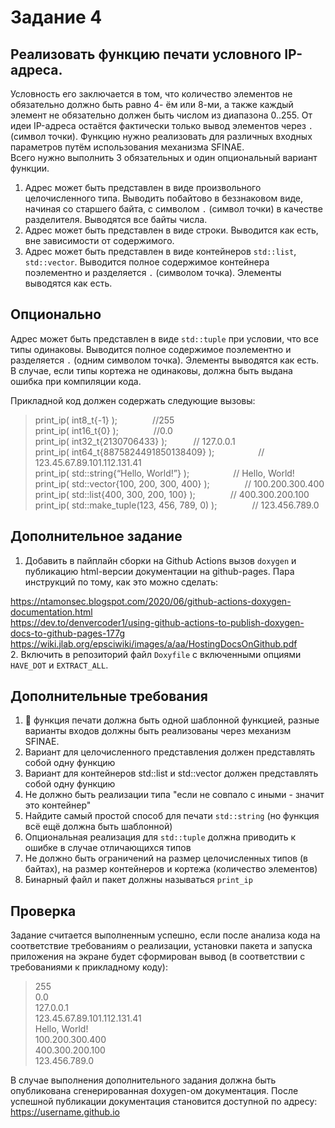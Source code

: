 # Задание 4
## Реализовать функцию печати условного IP-адреса.
Условность его заключается в том, что количество элементов не обязательно должно быть равно 4-
ём или 8-ми, а также каждый элемент не обязательно должен быть числом из диапазона 0..255. От
идеи IP-адреса остаётся фактически только вывод элементов через `.` (символ точки).
Функцию нужно реализовать для различных входных параметров путём использования механизма
SFINAE.  
Всего нужно выполнить 3 обязательных и один опциональный вариант функции.
1. Адрес может быть представлен в виде произвольного целочисленного типа. Выводить
побайтово в беззнаковом виде, начиная со старшего байта, с символом `.` (символ точки)
в качестве разделителя. Выводятся все байты числа.
2. Адрес может быть представлен в виде строки. Выводится как есть, вне зависимости от
содержимого.
3. Адрес может быть представлен в виде контейнеров `std::list`, `std::vector`.
Выводится полное содержимое контейнера поэлементно и разделяется `.` (символом
точка). Элементы выводятся как есть.
## Опционально 
Адрес может быть представлен в виде `std::tuple` при условии, что все
типы одинаковы. Выводится полное содержимое поэлементно и разделяется `.` (одним
символом точка). Элементы выводятся как есть. В случае, если типы кортежа не одинаковы,
должна быть выдана ошибка при компиляции кода.

Прикладной код должен содержать следующие вызовы:  

>print_ip( int8_t{-1} );&emsp;&emsp;&emsp;&emsp;//255  
>print_ip( int16_t{0} );&emsp;&emsp;&emsp;&emsp;//0.0  
>print_ip( int32_t{2130706433} );&emsp;&emsp;&emsp;// 127.0.0.1  
>print_ip( int64_t{8875824491850138409} );&emsp;&emsp;&emsp;&emsp;&emsp;// 123.45.67.89.101.112.131.41  
>print_ip( std::string{“Hello, World!”} );&emsp;&emsp;&emsp;&emsp;&emsp;// Hello, World!  
>print_ip( std::vector<int>{100, 200, 300, 400} );&emsp;&emsp;&emsp;&emsp;// 100.200.300.400  
>print_ip( std::list<shot>{400, 300, 200, 100} );&emsp;&emsp;&emsp;&emsp;// 400.300.200.100  
>print_ip( std::make_tuple(123, 456, 789, 0) );&emsp;&emsp;&emsp;&emsp;// 123.456.789.0  
## Дополнительное задание
1. Добавить в пайплайн сборки на Github Actions вызов `doxygen` и публикацию html-версии
документации на github-pages. Пара инструкций по тому, как это можно сделать:

https://ntamonsec.blogspot.com/2020/06/github-actions-doxygen-documentation.html  
https://dev.to/denvercoder1/using-github-actions-to-publish-doxygen-docs-to-github-pages-177g  
https://wiki.jlab.org/epsciwiki/images/a/aa/HostingDocsOnGithub.pdf  
2. Включить в репозиторий файл `Doxyfile` с включенными опциями `HAVE_DOT` и `EXTRACT_ALL`.
## Дополнительные требования
1.  функция печати должна быть одной шаблонной функцией, разные варианты входов
должны быть реализованы через механизм SFINAE.
2. Вариант для целочисленного представления должен представлять собой одну функцию
3. Вариант для контейнеров std::list и std::vector должен представлять собой одну функцию
4. Не должно быть реализации типа "если не совпало с иными - значит это контейнер"
5. Найдите самый простой способ для печати `std::string` (но функция всё ещё должна быть
шаблонной)
6. Опциональная реализация для `std::tuple` должна приводить к ошибке в случае
отличающихся типов
7. Не должно быть ограничений на размер целочисленных типов (в байтах), на размер
контейнеров и кортежа (количество элементов)
8. Бинарный файл и пакет должны называться `print_ip`
## Проверка
Задание считается выполненным успешно, если после анализа кода на соответствие требованиям
о реализации, установки пакета и запуска приложения на экране будет сформирован вывод (в
соответствии с требованиями к прикладному коду):
>255  
>0.0  
>127.0.0.1  
>123.45.67.89.101.112.131.41  
>Hello, World!  
>100.200.300.400  
>400.300.200.100  
>123.456.789.0

В случае выполнения дополнительного задания должна быть опубликована сгенерированная
doxygen-ом документация. После успешной публикации документация становится доступной по
адресу:  
https://username.github.io
